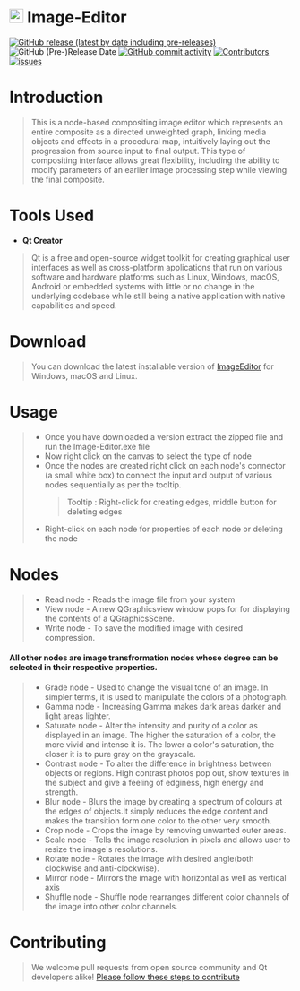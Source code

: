# <img src="https://raw.githubusercontent.com/abansal755/Image-Editor/readme/icon.png" height="25"/> Image-Editor

[![GitHub release (latest by date including pre-releases)](https://img.shields.io/github/v/release/abansal755/Image-Editor?include_prereleases&label=latest%20release)](https://github.com/abansal755/Image-Editor/releases)
![GitHub (Pre-)Release Date](https://img.shields.io/github/release-date-pre/abansal755/Image-Editor)
[![GitHub commit activity](https://img.shields.io/github/commit-activity/m/abansal755/Image-Editor)](https://github.com/abansal755/Image-Editor/graphs/commit-activity)
[![Contributors](https://img.shields.io/github/contributors/abansal755/Image-Editor?color=brightgreen)](https://github.com/abansal755/Image-Editor/graphs/contributors)
[![issues](https://img.shields.io/github/issues/abansal755/Image-Editor)](https://github.com/abansal755/Image-Editor/issues)

# Introduction
>This is a node-based compositing image editor which represents an entire composite as a directed unweighted graph, linking media objects and effects in a procedural map, intuitively laying out the progression from source input to final output. This type of compositing interface allows great flexibility, including the ability to modify parameters of an earlier image processing step while viewing the final composite.

# Tools Used
- **Qt Creator**
>Qt is a free and open-source widget toolkit for creating graphical user interfaces as well as cross-platform applications that run on various software and hardware platforms such as Linux, Windows, macOS, Android or embedded systems with little or no change in the underlying codebase while still being a native application with native capabilities and speed.

# Download
>You can download the latest installable version of [ImageEditor](https://github.com/abansal755/Image-Editor/releases) for Windows, macOS and Linux.

# Usage
>* Once you have downloaded a version extract the zipped file and run the Image-Editor.exe file
>* Now right click on the canvas to select the type of node 
>* Once the nodes are created right click on each node's connector (a small white box) to connect the input and output of various nodes sequentially as per the tooltip.
>     > Tooltip : Right-click for creating edges, middle button for deleting edges
>* Right-click on each node for properties of each node or deleting the node
# Nodes 
>* Read node - Reads the image file from your system 
>* View node - A new QGraphicsview window pops for  for displaying the contents of a QGraphicsScene.
>* Write node - To save the modified image with desired compression.

#### All other nodes are image transfrormation nodes whose degree can be selected in their respective properties. 

>* Grade node - Used to change the visual tone of an image. In simpler terms, it is used to manipulate the colors of a photograph.
>* Gamma node - Increasing Gamma makes dark areas darker and light areas lighter.
>* Saturate node - Alter the intensity and purity of a color as displayed in an image. The higher the saturation of a color, the more vivid and intense it is. The lower a color's saturation, the closer it is to pure gray on the grayscale.
>* Contrast node -  To alter the difference in brightness between objects or regions. High contrast photos pop out, show textures in the subject and give a feeling of edginess, high energy and strength.
>* Blur node - Blurs the image by  creating a spectrum of colours at the edges of objects.It simply reduces the edge content and makes the transition form one color to the other very smooth.
>* Crop node - Crops the image by removing unwanted outer areas.
>* Scale node - Tells the image resolution in pixels and allows user to resize the image's resolutions.
>* Rotate node - Rotates the image with desired angle(both clockwise and anti-clockwise).
>* Mirror node - Mirrors the image with horizontal as well as vertical axis
>* Shuffle node - Shuffle node rearranges different color channels of the image into other color channels. 



# Contributing
>We welcome pull requests from open source community and Qt developers alike! [Please follow these steps to contribute]()

